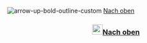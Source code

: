 ![arrow-up-bold-outline-custom](https://github.com/joBr99/nspanel-lovelace-ui/assets/102996011/5e739006-57ba-43fc-bf63-9e4e3d1a949e) <a href="#top">Nach oben</a>

<h3 align="center"><img src="https://github.com/joBr99/nspanel-lovelace-ui/assets/102996011/5e739006-57ba-43fc-bf63-9e4e3d1a949e" width="24" height="24"><a href="#top">Nach oben</a></h3>

